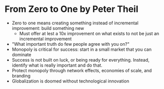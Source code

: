 
# From Zero to One by Peter Theil

* Zero to one means creating something instead of incremental improvement: build something new 
    * Must offer at lest a 10x improvement on what exists to not be just an incremental improvement 
* "What important truth do few people agree with you on?"
* Monopoly is critical for success: start in a small market that you can dominate 
* Success is not built on luck, or being ready for everything. Instead, identify what is really important and do that. 
* Protect monopoly through network effects, economies of scale, and branding 
* Globalization is doomed without technological innovation 



